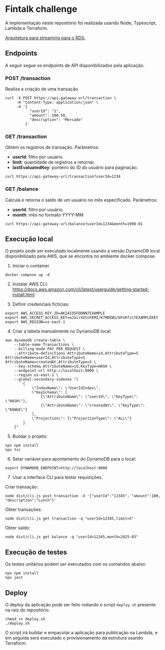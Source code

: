# Fintalk challenge

A implementação neste repositório foi realizada usando Node, Typescript, Lambda e Terraform.

[Arquitetura para streaming para o RDS.](docs/dynamodb-streaming-rds.md)

## Endpoints

A seguir segue os endpoints de API disponibilizados pela aplicação.

### POST /transaction
Realiza a criação de uma transação.
```
curl -X POST https://api-gateway-url/transaction \
     -H "Content-Type: application/json" \
     -d '{
           "userId": "1",
           "amount": 100.50,
           "description": "Mercado"
         }'
```

### GET /transaction
Obtém os registros de transação.
Parâmetros:
- **userId**: filtro por usuário.
- **limit**: quantidade de registros a retornar.
- **lastEvaluatedKey**: ponteiro do ID do usuário para paginação.

```
curl https://api-gateway-url/transaction?userId=1234
```

### GET /balance
Calcula e retorna o saldo de um usuário no mês especificado.
Parâmetros:
- **userId**: filtro por usuário.
- **month**: mês no formato YYYY-MM

```
curl https://api-gateway-url/balance?userId=1234&month=1990-01
```

## Execução local

O projeto pode ser executado localmente usando a versão DynamoDB local disponibilizado pela AWS, que se encontra no ambiente docker compose.

1. Iniciar o container
```
docker compose up -d
```

2. Instalar AWS CLI: https://docs.aws.amazon.com/cli/latest/userguide/getting-started-install.html

3. Definir credenciais fictícias:
```
export AWS_ACCESS_KEY_ID=AKIAIOSFODNN7EXAMPLE
export AWS_SECRET_ACCESS_KEY=wJalrXUtnFEMI/K7MDENG/bPxRfiCYEXAMPLEKEY
export AWS_REGION=us-east-1
```

4. Criar a tabela manualmente no DynamoDB local:
```
aws dynamodb create-table \
    --table-name Transactions \
    --billing-mode PAY_PER_REQUEST \
    --attribute-definitions AttributeName=id,AttributeType=S AttributeName=userId,AttributeType=S AttributeName=createdAt,AttributeType=S \
    --key-schema AttributeName=id,KeyType=HASH \
    --endpoint-url http://localhost:8000 \
    --region us-east-1 \
    --global-secondary-indexes "[
        {
            \"IndexName\": \"UserIdIndex\",
            \"KeySchema\": [
                {\"AttributeName\": \"userId\", \"KeyType\": \"HASH\"},
                {\"AttributeName\": \"createdAt\", \"KeyType\": \"RANGE\"}
            ],
            \"Projection\": {\"ProjectionType\": \"ALL\"}
        }
    ]"
```

5. Buildar o projeto:
```
npx npm install
npx tsc
```

6. Setar variável para apontamento do DynamoDB para o local:
```
export DYNAMODB_ENDPOINT=http://localhost:8000
```

7. Usar a interface CLI para testar requisições.

Criar transação:
```
node dist/cli.js post transaction -d '{"userId":"12345", "amount":100, "description":"Lunch"}'
```

Obter transações:
```
node dist/cli.js get transaction -q "userId=12345,limit=5"
```

Obter saldo:
```
node dist/cli.js get balance -q "userId=12345,month=2025-03"
```

## Execução de testes
Os testes unitários podem ser executados com os comandos abaixo:

```
npx npm install
npx jest
```

## Deploy
O deploy da aplicação pode ser feito rodando o script `deploy.sh` presente na raiz do repositório.
```
chmod +x deploy.sh
./deploy.sh
```
O script irá buildar e empacotar a aplicação para publicação na Lambda, e em seguida será executado o provisionamento da estrutura usando Terraform.
